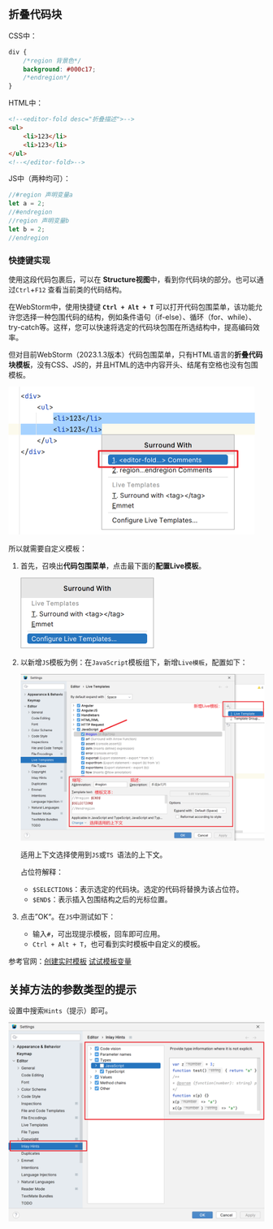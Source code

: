 ## 折叠代码块

CSS中：

```css
div {
    /*region 背景色*/
    background: #000c17;
    /*endregion*/
}
```

HTML中：

```html
<!--<editor-fold desc="折叠描述">-->
<ul>
    <li>123</li>
    <li>123</li>
</ul>
<!--</editor-fold>-->
```

JS中（两种均可）：

```js
//#region 声明变量a
let a = 2;
//#endregion    
//region 声明变量b
let b = 2;
//endregion
```

### 快捷键实现

使用这段代码包裹后，可以在 **Structure视图**中，看到你代码块的部分。也可以通过`Ctrl`+`F12` 查看当前类的代码结构。

在WebStorm中，使用快捷键 **`Ctrl + Alt + T`** 可以打开代码包围菜单，该功能允许您选择一种包围代码的结构，例如条件语句（if-else）、循环（for、while）、try-catch等。这样，您可以快速将选定的代码块包围在所选结构中，提高编码效率。

但对目前WebStorm（2023.1.3版本）代码包围菜单，只有HTML语言的**折叠代码块模板**，没有CSS、JS的，并且HTML的选中内容开头、结尾有空格也没有包围模板。

<img src="02.开发技巧.assets/image-20230713161629717.png" alt="image-20230713161629717" style="zoom:50%;" />

所以就需要自定义模板：

1. 首先，召唤出**代码包围菜单**，点击最下面的**配置Live模板**。

   <img src="02.开发技巧.assets/image-20230713162312047.png" alt="image-20230713162312047" style="zoom:50%;" />

2. 以新增`JS`模板为例：在`JavaScript`模板组下，新增`Live模板`，配置如下：

   <img src="02.开发技巧.assets/image-20230713163454708.png" alt="image-20230713163454708" style="zoom:50%;" />

   适用上下文选择使用到`JS`或`TS `语法的上下文。

   占位符解释：

   - `$SELECTION$`：表示选定的代码块。选定的代码将替换为该占位符。
   - `$END$`：表示插入包围结构之后的光标位置。

3. 点击”OK“。在`JS`中测试如下：

   - 输入`#`，可出现提示模板，回车即可应用。
   - `Ctrl + Alt + T`，也可看到实时模板中自定义的模板。

参考官网：[创建实时模板](https://www.jetbrains.com/help/webstorm/creating-and-editing-live-templates.html) [试试模板变量](https://www.jetbrains.com/help/webstorm/template-variables.html#predefined_functions) 



## 关掉方法的参数类型的提示

设置中搜索`Hints`（提示）即可。

<img src="02.开发技巧.assets/image-20230713170238028.png" alt="image-20230713170238028" style="zoom:50%;" />
